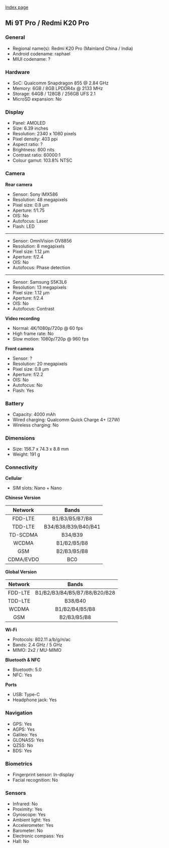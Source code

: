 [Index page](../../)

## Mi 9T Pro / Redmi K20 Pro

### General

* Regional name(s): Redmi K20 Pro (Mainland China / India)
* Android codename: raphael
* MIUI codename: ?

### Hardware

* SoC: Qualcomm Snapdragon 855 @ 2.84 GHz
* Memory: 6GB / 8GB LPDDR4x @ 2133 MHz
* Storage: 64GB / 128GB / 256GB UFS 2.1
* MicroSD expansion: No

### Display

* Panel: AMOLED
* Size: 6.39 inches
* Resolution: 2340 x 1080 pixels
* Pixel density: 403 ppi
* Aspect ratio: ?
* Brightness: 600 nits
* Contrast ratio: 60000:1
* Colour gamut: 103.8% NTSC

### Camera

**Rear camera**

* Sensor: Sony IMX586
* Resolution: 48 megapixels
* Pixel size: 0.8 µm
* Aperture: f/1.75
* OIS: No
* Autofocus: Laser
* Flash: LED

---

* Sensor: OmniVision OV8856
* Resolution: 8 megapixels
* Pixel size: 1.12 µm
* Aperture: f/2.4
* OIS: No
* Autofocus: Phase detection

---

* Sensor: Samsung S5K3L6
* Resolution: 13 megapixels
* Pixel size: 1.12 µm
* Aperture: f/2.4
* OIS: No
* Autofocus: Contrast

**Video recording**

* Normal: 4K/1080p/720p @ 60 fps
* High frame rate: No
* Slow motion: 1080p/720p @ 960 fps

**Front camera**

* Sensor: ?
* Resolution: 20 megapixels
* Pixel size: 0.8 µm
* Aperture: f/2.2
* OIS: No
* Autofocus: No
* Flash: Yes

### Battery

* Capacity: 4000 mAh
* Wired charging: Qualcomm Quick Charge 4+ (27W)
* Wireless charging: No

### Dimensions

* Size: 156.7 x 74.3 x 8.8 mm
* Weight: 191 g

### Connectivity

**Cellular**

* SIM slots: Nano + Nano

**Chinese Version**

| Network | Bands |
|:---------:|:-------------------:|
| FDD-LTE | B1/B3/B5/B7/B8 |
| TDD-LTE | B34/B38/B39/B40/B41 |
| TD-SCDMA | B34/B39 |
| WCDMA | B1/B2/B5/B8 |
| GSM | B2/B3/B5/B8 |
| CDMA/EVDO | BC0 |

**Global Version**

| Network | Bands |
|:-------:|:----------------------------:|
| FDD-LTE | B1/B2/B3/B4/B5/B7/B8/B20/B28 |
| TDD-LTE | B38/B40 |
| WCDMA | B1/B2/B4/B5/B8 |
| GSM | B2/B3/B5/B8 |

**Wi-Fi**

* Protocols: 802.11 a/b/g/n/ac
* Bands: 2.4 GHz / 5 GHz
* MIMO: 2x2 / MU-MIMO

**Bluetooth & NFC**

* Bluetooth: 5.0
* NFC: Yes

**Ports**

* USB: Type-C
* Headphone jack: Yes

### Navigation

* GPS: Yes
* AGPS: Yes
* Galileo: Yes
* GLONASS: Yes
* QZSS: No
* BDS: Yes

### Biometrics

* Fingerprint sensor: In-display
* Facial recognition: No

### Sensors

* Infrared: No
* Proximity: Yes
* Gyroscope: Yes
* Ambient light: Yes
* Accelerometer: Yes
* Barometer: No
* Electronic compass: Yes
* Hall: No
